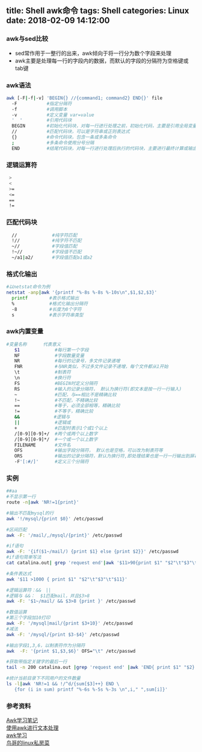 title: Shell awk命令
tags: Shell
categories: Linux
date: 2018-02-09 14:12:00
---
### awk与sed比较
* sed常作用于一整行的出来，awk倾向于将一行分为数个字段来处理
* awk主要是处理每一行的字段内的数据，而默认的字段的分隔符为空格键或tab键
   
### awk语法
```bash
awk [-F|-f|-v] 'BEGIN{} //{command1; command2} END{}' file
  -F           #指定分隔符
  -f           #调用脚本
  -v           #定义变量 var=value
  '  '         #引用代码块
  BEGIN        #初始化代码块，对每一行进行处理之前，初始化代码，主要是引用全局变量，设置FS分隔符
  //           #匹配代码块，可以是字符串或正则表达式
  {}           #命令代码块，包含一条或多条命令
  ;            #多条命令使用分号分隔
  END          #结尾代码块，对每一行进行处理后执行的代码块，主要进行最终计算或输出结尾摘要信息
```
<!-- more -->
### 逻辑运算符
```bash
 >
 <
 >=
 <=
 ==
 !=
```
### 匹配代码块
```bash
  //             #纯字符匹配   
  !//            #纯字符不匹配   
  ~//            #字段值匹配    
  !~//           #字段值不匹配   
  ~/a1|a2/       #字段值匹配a1或a2 
```
### 格式化输出
```bash
#以netstat命令为例
netstat -anp|awk '{printf "%-8s %-8s %-10s\n",$1,$2,$3}' 
  printf        #表示格式输出
  %             #格式化输出分隔符
  -8            #长度为8个字符
  s             #表示字符串类型
```

### awk内置变量
```bash
#变量名称      代表意义
   $1             #每行第一个字段
   NF             #字段数量变量
   NR             #每行的记录号，多文件记录递增
   FNR            #与NR类似，不过多文件记录不递增，每个文件都从1开始
   \t             #制表符
   \n             #换行符
   FS             #BEGIN时定义分隔符
   RS             #输入的记录分隔符， 默认为换行符(即文本是按一行一行输入)
   ~              #匹配，与==相比不是精确比较
   !~             #不匹配，不精确比较
   ==             #等于，必须全部相等，精确比较
   !=             #不等于，精确比较
   &&　           #逻辑与
   ||             #逻辑或
   +              #匹配时表示1个或1个以上
   /[0-9][0-9]+/  #两个或两个以上数字
   /[0-9][0-9]*/  #一个或一个以上数字
   FILENAME       #文件名
   OFS            #输出字段分隔符， 默认也是空格，可以改为制表符等
   ORS            #输出的记录分隔符，默认为换行符,即处理结果也是一行一行输出到屏幕
   -F'[:#/]'      #定义三个分隔符 
```
### 实例
```bash
##aa
#不显示第一行
route -n|awk 'NR!=1{print}' 

#输出不匹配mysql的行
awk '!/mysql/{print $0}' /etc/passwd

#区间匹配 
awk -F: '/mail/,/mysql/{print}' /etc/passwd 

#if语句
awk -F: '{if($1~/mail/) {print $1} else {print $2}}' /etc/passwd 
#if语句简单写法
cat catalina.out| grep 'request end'|awk '$11>90{print $1" "$2"\t"$3"\t"$11}'

#条件表达式
awk '$11 >1000 { print $1" "$2"\t"$3"\t"$11}'

#逻辑运算符：&&　|| 
#逻辑与 &&：  $1匹配mail，并且$3>8 
awk -F: '$1~/mail/ && $3>8 {print }' /etc/passwd       

#数值运算
#第三个字段加10打印 
awk -F: '/mysql|mail/{print $3+10}' /etc/passwd
#减法
awk -F: '/mysql/{print $3-$4}' /etc/passwd

#输出字段1,3,6，以制表符作为分隔符
awk  -F: '{print $1,$3,$6}' OFS="\t" /etc/passwd

#获取带指定关键字的最后一行
tail -n 200 catalina.out |grep 'request end' |awk 'END{ print $1" "$2}'

#统计当前目录下不同用户的文件数量
ls -l|awk 'NR!=1 && !/^d/{sum[$3]++} END \
   {for (i in sum) printf "%-6s %-5s %-3s \n",i," ",sum[i]}'
```
### 参考资料
[Awk学习笔记](http://www.kuqin.com/docs/awk.html)  
[使用awk进行文本处理](http://www.cnblogs.com/luchen927/archive/2012/01/20/2325359.html)  
[awk学习](http://blog.chinaunix.net/uid-23302288-id-3785105.html)  
[鸟哥的linux私房菜](http://linux.vbird.org/linux_basic/0330regularex.php#awk)